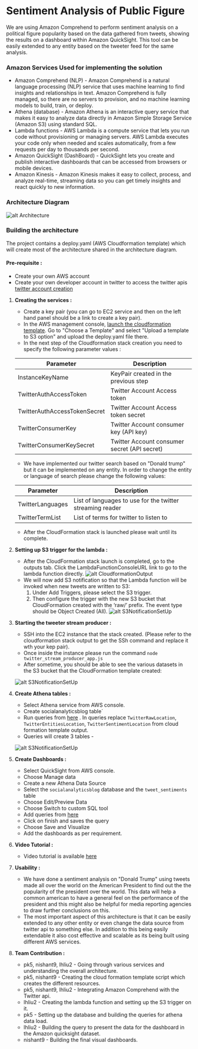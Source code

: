 # Sentiment Analysis of Public Figure

We are using Amazon Comprehend to perform sentiment
analysis on a political figure popularity based on the data
gathered from tweets, showing the results on a dashboard within Amazon QuickSight. This
tool can be easily extended to any entity based on the tweeter
feed for the same analysis.


### Amazon Services Used for implementing the solution

- Amazon Comprehend (NLP) - Amazon Comprehend is a natural language processing (NLP) service that uses machine learning to find insights and relationships in text. Amazon Comprehend is fully managed, so there are no servers to provision, and no machine learning models to build, train, or deploy.
- Athena (database) - Amazon Athena is an interactive query service that makes it easy to analyze data directly in Amazon Simple Storage Service (Amazon S3) using standard SQL.
- Lambda functions - AWS Lambda is a compute service that lets you run code without provisioning or managing servers. AWS Lambda executes your code only when needed and scales automatically, from a few requests per day to thousands per second. 
- Amazon QuickSight (DashBoard) - QuickSight lets you create and publish interactive dashboards that can be accessed from browsers or mobile devices.
- Amazon Kinesis - Amazon Kinesis makes it easy to collect, process, and analyze real-time, streaming data so you can get timely insights and react quickly to new information.
 
### Architecture Diagram
![alt Architecture](https://github.com/pradeepk85/CS-410/blob/master/sentiment-analysis/SocialAnalyticsReader/images/Architecture_diagram.png)


### Building the architecture

The project contains a deploy.yaml (AWS Cloudformation template) which will create most of the architecture
shared in the architecture diagram.

#### Pre-requisite :
- Create your own AWS account
- Create your own developer account in twitter to access the twitter apis [twitter account creation](https://apps.twitter.com/)




1. **Creating the services :** 
    - Create a key pair (you can go to EC2 service and then on the left hand panel should be a link to create a key pair).
    - In the AWS management console, [launch the cloudformation template](https://console.aws.amazon.com/cloudformation/home?region=us-east-1#/stacks/new). Go to "Choose a Template" and select "Upload a template to S3 option" and upload the deploy.yaml file there.
    - In the next step of the Cloudformation stack creation you need to specify the following parameter values :
    
    | Parameter | Description  |
    | ------- | --- |
    | InstanceKeyName | KeyPair created in the previous step |
    | TwitterAuthAccessToken | Twitter Account Access token|
    | TwitterAuthAccessTokenSecret | Twitter Account Access token secret|
    | TwitterConsumerKey | Twitter Account consumer key (API key) |
    | TwitterConsumerKeySecret | Twitter Account consumer secret (API secret)|| 
    
    - We have implemented our twitter search based on "Donald trump" but it can be implemented on any entity.
    In order to change the entity or language of search please change the following values:
    
    | Parameter | Description  |
    | ------- | --- |
    | TwitterLanguages | List of languages to use for the twitter streaming reader |
    | TwitterTermList | List of terms for twitter to listen to|
    
    - After the CloudFormation stack is launched please wait until its complete.
    
2. **Setting up S3 trigger for the lambda :**
    - After the CloudFormation stack launch is completed, go to the outputs tab. Click the LambdaFunctionConsoleURL link to go to the lambda function directly.
    ![alt CloudformationOutput](https://github.com/pradeepk85/CS-410/blob/master/sentiment-analysis/SocialAnalyticsReader/images/stackoutput.gif)
    - We will now add S3 notification so that the Lambda function will be invoked when new tweets are written to S3:
        1. Under Add Triggers, please select the S3 trigger.
        2. Then configure the trigger with the new S3 bucket that CloudFormation created with the ‘raw/’ prefix. The event type should be Object Created (All).
        ![alt S3NotificationSetUp](https://github.com/pradeepk85/CS-410/blob/master/sentiment-analysis/SocialAnalyticsReader/images/s3BucketConfigLambda.gif)

3. **Starting the tweeter stream producer :**
    - SSH into the EC2 instance that the stack created. (Please refer to the cloudformation stack output to get the SSh command and replace it wth your kep pair).
    - Once inside the instance please run the command `node twitter_stream_producer_app.js`    
    - After sometime, you should be able to see the various datasets in the S3 bucket that the CloudFormation template created:
   
    ![alt S3NotificationSetUp](https://github.com/pradeepk85/CS-410/blob/master/sentiment-analysis/SocialAnalyticsReader/images/s3bucketdatasets.gif)


4. **Create Athena tables :**
    - Select Athena service from AWS console.
    - Create socialanalyticsblog table`    
    - Run queries from <a href="https://github.com/pradeepk85/CS-410/blob/master/sentiment-analysis/athena/athena.sql/">here</a> . In queries replace `TwitterRawLocation`, `TwitterEntitiesLocation`, `TwitterSentimentLocation` from cloud formation template output.
    - Queries will create 3 tables -

    ![alt S3NotificationSetUp](https://github.com/pradeepk85/CS-410/blob/master/sentiment-analysis/SocialAnalyticsReader/images/athena_tables.png)


5. **Create Dashboards :**
    - Select QuickSight from AWS console.
    - Choose Manage data
    - Create a new Athena Data Source
    - Select the `socialanalyticsblog` database and the `tweet_sentiments` table
    - Choose Edit/Preview Data
    - Choose Switch to custom SQL tool
    - Add queries from <a href="https://github.com/pradeepk85/CS-410/blob/master/sentiment-analysis/quicksight/quicksight.sql/">here</a> 
    - Click on finish and saves the query
    - Choose Save and Visualize
    - Add the dashboards as per requirement.

6. **Video Tutorial :**
    - Video tutorial is available <a href="https://github.com/pradeepk85/CS-410/blob/master/sentiment-analysis/tutorial_video/cs_410_final_recording.mov/">here</a> 

7. **Usability :**
    - We have done a sentiment analysis on "Donald Trump" using tweets made all over the world on the American President to find out the the popularity of the president over the world.
    This data will help a common american to have a general feel on the performance of the president and this might also be helpful for media reporting agencies to draw further conclusions on this.
    - The most important aspect of this architecture is that it can be easily extended to any other entity or even change the data source from twitter api to something else. In addition to this being easily extendable it also cost effective and scalable as its being built using different AWS services.
    
    

8. **Team Contribution :**
    - pk5, nishant9, lhliu2 - Going through various services and understanding the overall architecture.
    - pk5, nishant9 - Creating the cloud formation template script which creates the different resources.
    - pk5, nishant9, lhliu2 - Integrating Amazon Comprehend with the Twitter api.
    - lhliu2 - Creating the lambda function and setting up the S3 trigger on it.
    - pk5 - Setting up the database and building the queries for athena data load.
    - lhliu2 - Building the query to present the data for the dashboard in the Amazon quicksight dataset.
    - nishant9 - Building the final visual dashboards.